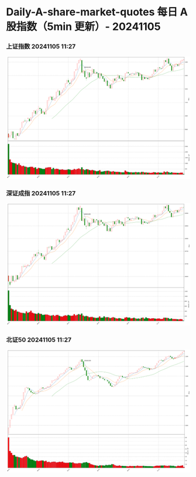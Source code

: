 
# Daily-A-share-market-quotes 每日 A 股指数（5min 更新）- 20241105

### 上证指数 20241105 11:27
![](./fig/2024/11/20241105-sh000001.png)

### 深证成指 20241105 11:27
![](./fig/2024/11/20241105-sz399001.png)

### 北证50 20241105 11:27
![](./fig/2024/11/20241105-bj899050.png)
